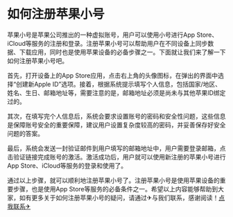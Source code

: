 # 如何注册苹果小号

苹果小号是苹果公司推出的一种虚拟账号，用户可以使用小号进行App Store、iCloud等服务的注册和登录。注册苹果小号可以帮助用户在不同设备上同步数据、下载应用，同时也是使用苹果设备的必备步骤之一。下面就让我们来了解一下如何注册苹果小号吧。

首先，打开设备上的App Store应用，点击右上角的头像图标，在弹出的界面中选择“创建新Apple ID”选项。接着，根据系统提示填写个人信息，包括国家/地区、姓名、生日、邮箱地址等，需要注意的是，邮箱地址必须是尚未与其他苹果ID绑定过的。

其次，在填写完个人信息后，系统会要求设置账号的密码和安全性问题，这些信息是保障账号安全的重要保障，建议用户设置复杂度较高的密码，并妥善保存好安全问题的答案。

最后，系统会发送一封验证邮件到用户填写的邮箱地址中，用户需要登录邮箱，点击验证链接完成账号的激活。激活成功后，用户就可以使用新注册的苹果小号进行App Store、iCloud等服务的登录和使用了。

通过以上步骤，就可以顺利地注册苹果小号了。注册苹果小号是使用苹果设备的重要步骤，也是使用App Store等服务的必备条件之一。希望以上内容能够帮助到大家，如有更多关于如何注册苹果小号的疑问，请通过✈与我们联系，感谢阅读！[点我联系✈](https://go.G208.com)
